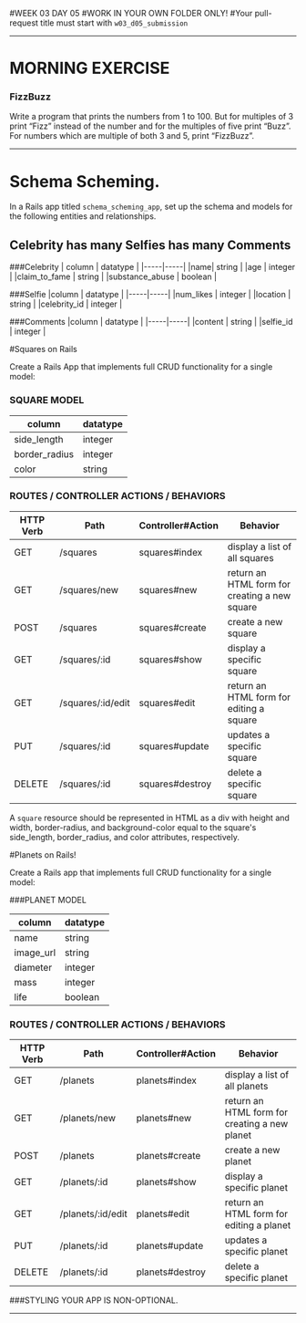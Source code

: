 #WEEK 03 DAY 05
#WORK IN YOUR OWN FOLDER ONLY!
#Your pull-request title must start with `w03_d05_submission`

---
# MORNING EXERCISE
### FizzBuzz

Write a program that prints the numbers from 1 to 100. But for multiples of 3 print “Fizz” instead of the number and for the multiples of five print “Buzz”. For numbers which are multiple of both 3 and 5, print “FizzBuzz”.

---

# Schema Scheming.

In a Rails app titled `schema_scheming_app`, set up the schema and models for the following entities and relationships. 

## Celebrity has many Selfies has many Comments
###Celebrity 
| column | datatype |
|-----|-----|
|name| string |
|age | integer |
|claim_to_fame | string |
|substance_abuse | boolean |

###Selfie
|column | datatype |
|-----|-----|
|num_likes | integer | 
|location | string |
|celebrity_id | integer |


###Comments 
|column | datatype |
|-----|-----|
|content | string |
|selfie_id | integer |


#Squares on Rails

Create a Rails App that implements full CRUD functionality for a single model:

### SQUARE MODEL
| column | datatype |
|-----|-----|
|side_length| integer |
|border_radius| integer|
|color | string |



### ROUTES / CONTROLLER ACTIONS / BEHAVIORS

| HTTP Verb | Path | Controller#Action | Behavior |
|-----|-----|-----|-----|
|GET|/squares|squares#index|display a list of all squares|
|GET|/squares/new| squares#new | return an HTML form for creating a new square|
|POST|/squares| squares#create | create a new square |
|GET |/squares/:id| squares#show | display a specific square |
|GET |/squares/:id/edit| squares#edit | return an HTML form for editing a square|
|PUT |/squares/:id | squares#update | updates a specific square |
|DELETE|/squares/:id| squares#destroy | delete a specific square |

A `square` resource should be represented in HTML as a div with height and width, border-radius, and background-color equal to the square's side_length, border_radius, and color attributes, respectively.



#Planets on Rails!

Create a Rails app that implements full CRUD functionality for a single model: 

###PLANET MODEL

| column | datatype | 
|-----|-----|
| name|string|
| image_url| string |
| diameter | integer |
| mass|integer |
| life|boolean|


### ROUTES / CONTROLLER ACTIONS / BEHAVIORS

| HTTP Verb | Path | Controller#Action | Behavior |
|-----|-----|-----|-----|
|GET|/planets|planets#index|display a list of all planets|
|GET|/planets/new| planets#new | return an HTML form for creating a new planet|
|POST|/planets| planets#create | create a new planet |
|GET |/planets/:id| planets#show | display a specific planet |
|GET |/planets/:id/edit| planets#edit | return an HTML form for editing a planet|
|PUT |/planets/:id | planets#update | updates a specific planet |
|DELETE|/planets/:id| planets#destroy | delete a specific planet |


###STYLING YOUR APP IS NON-OPTIONAL.

---



